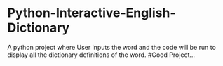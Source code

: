 # Python-Interactive-English-Dictionary
A python project where User inputs the word and  the code will be run to display all the dictionary definitions of the word.
#Good Project...
